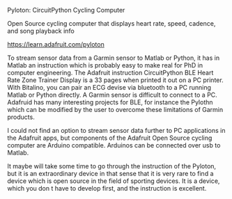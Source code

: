 Pyloton: CircuitPython Cycling Computer

Open Source cycling computer that displays heart rate, speed, cadence, and song playback info

https://learn.adafruit.com/pyloton

To stream sensor data from a Garmin sensor to Matlab or Python, it has in Matlab an instruction which is probably easy to make real for PhD in computer engineering. The Adafruit instruction CircuitPython BLE Heart Rate Zone Trainer Display is a 33 pages when printed it out on a PC printer. With Bitalino, you can pair an ECG devise via bluetooth to a PC running Matlab or Python directly. A Garmin sensor is difficult to connect to a PC. Adafruid has many interesting projects for BLE, for instance the Pylothn which can be modified by the user to overcome these limitations of Garmin products.

I could not find an option to stream sensor data further to PC applications in the Adafruit apps, but components of the Adafruit Open Source cycling computer are Arduino compatible. Arduinos can be connected over usb to Matlab. 

It maybe will take some time to go through the instruction of the Pyloton, but it is an extraordinary device in that sense that it is very rare to find a device which is open source in the field of sporting devices. It is a device, which you don t have to develop first, and the instruction is excellent.



